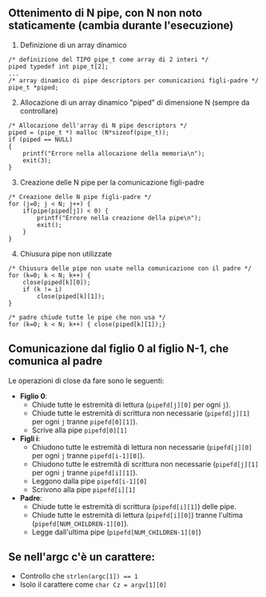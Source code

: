 ## Ottenimento di N pipe, con N non noto staticamente (cambia durante l'esecuzione)
1) Definizione di un array dinamico
```
/* definizione del TIPO pipe_t come array di 2 interi */
piped typedef int pipe_t[2]; 
...
/* array dinamico di pipe descriptors per comunicazioni figli-padre */
pipe_t *piped;  
```

2) Allocazione di un array dinamico "piped" di dimensione N (sempre da controllare)
```
/* Allocazione dell'array di N pipe descriptors */ 
piped = (pipe_t *) malloc (N*sizeof(pipe_t));
if (piped == NULL) 
{ 
	printf("Errore nella allocazione della memoria\n"); 
	exit(3);
}
```

3) Creazione delle N pipe per la comunicazione figli-padre
```
/* Creazione delle N pipe figli-padre */
for (j=0; j < N; j++) { 
	if(pipe(piped[j]) < 0) { 
		printf("Errore nella creazione della pipe\n");
		exit(); 
	} 
}
```

4) Chiusura pipe non utilizzate
```
/* Chiusura delle pipe non usate nella comunicazione con il padre */ 
for (k=0; k < N; k++) { 
	close(piped[k][0]); 
	if (k != i) 
		close(piped[k][1]); 
} 

/* padre chiude tutte le pipe che non usa */ 
for (k=0; k < N; k++) { close(piped[k][1]);}
```

## Comunicazione dal figlio 0 al figlio N-1, che comunica al padre
Le operazioni di close da fare sono le seguenti:
- **Figlio 0**: 
	- Chiude tutte le estremità di lettura (`pipefd[j][0]` per ogni `j`).
	- Chiude tutte le estremità di scrittura non necessarie (`pipefd[j][1]` per ogni `j` tranne `pipefd[0][1]`).
	- Scrive alla pipe `pipefd[0][1]` 
- **Figli i**:
	- Chiudono tutte le estremità di lettura non necessarie (`pipefd[j][0]` per ogni `j` tranne `pipefd[i-1][0]`).
	- Chiudono tutte le estremità di scrittura non necessarie (`pipefd[j][1]` per ogni `j` tranne `pipefd[i][1]`).
	- Leggono dalla pipe `pipefd[i-1][0]`
	- Scrivono alla pipe `pipefd[i][1]`
- **Padre**:
	- Chiude tutte le estremità di scrittura (`pipefd[i][1]`) delle pipe.
	- Chiude tutte le estremità di lettura (`pipefd[i][0]`) tranne l'ultima (`pipefd[NUM_CHILDREN-1][0]`).
	- Legge dall'ultima pipe (`pipefd[NUM_CHILDREN-1][0]`) 

## Se nell'argc c'è un carattere:
- Controllo che `strlen(argc[1]) == 1`
- Isolo il carattere come `char Cz = argv[1][0]`